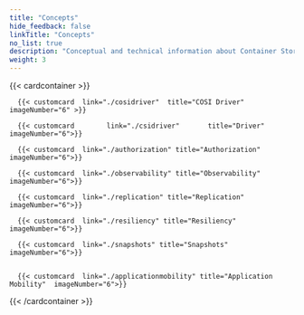 ```yaml
---
title: "Concepts" 
hide_feedback: false
linkTitle: "Concepts"
no_list: true
description: "Conceptual and technical information about Container Storage Modules" 
weight: 3
--- 
```


{{< cardcontainer >}}

      {{< customcard  link="./cosidriver"  title="COSI Driver" imageNumber="6" >}} 

      {{< customcard        link="./csidriver"       title="Driver"      imageNumber="6">}}

      {{< customcard  link="./authorization" title="Authorization"  imageNumber="6">}}  
      
      {{< customcard  link="./observability" title="Observability"  imageNumber="6">}}   

      {{< customcard  link="./replication" title="Replication"  imageNumber="6">}}   

      {{< customcard  link="./resiliency" title="Resiliency"  imageNumber="6">}} 

      {{< customcard  link="./snapshots" title="Snapshots"  imageNumber="6">}}  

       
      {{< customcard  link="./applicationmobility" title="Application Mobility"  imageNumber="6">}}  





{{< /cardcontainer >}}